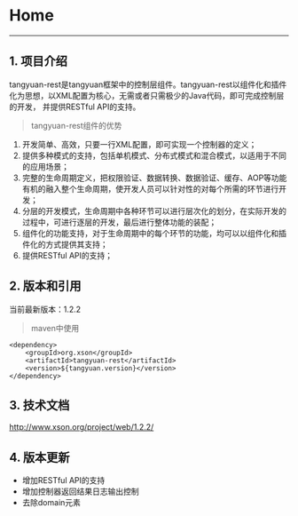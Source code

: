 # Home

------

## 1. 项目介绍

tangyuan-rest是tangyuan框架中的控制层组件。tangyuan-rest以组件化和插件化为思想，以XML配置为核心，无需或者只需极少的Java代码，即可完成控制层的开发，
并提供RESTful API的支持。

> tangyuan-rest组件的优势

1. 开发简单、高效，只要一行XML配置，即可实现一个控制器的定义；
2. 提供多种模式的支持，包括单机模式、分布式模式和混合模式，以适用于不同的应用场景；
3. 完整的生命周期定义，把权限验证、数据转换、数据验证、缓存、AOP等功能有机的融入整个生命周期，使开发人员可以针对性的对每个所需的环节进行开发；
4. 分层的开发模式，生命周期中各种环节可以进行层次化的划分，在实际开发的过程中，可进行逐层的开发，最后进行整体功能的装配；
5. 组件化的功能支持，对于生命周期中的每个环节的功能，均可以以组件化和插件化的方式提供其支持；
6. 提供RESTful API的支持；

## 2. 版本和引用

当前最新版本：1.2.2

> maven中使用

	<dependency>
		<groupId>org.xson</groupId>
		<artifactId>tangyuan-rest</artifactId>
		<version>${tangyuan.version}</version>
	</dependency>
	
## 3. 技术文档

<http://www.xson.org/project/web/1.2.2/>

## 4. 版本更新

+ 增加RESTful API的支持
+ 增加控制器返回结果日志输出控制
+ 去除domain元素